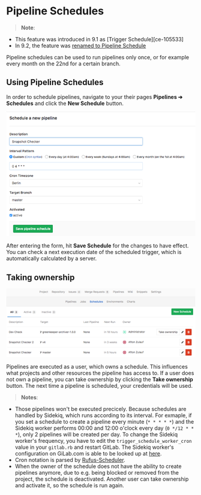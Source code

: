 # Pipeline Schedules

> **Note**:
- This feature was introduced in 9.1 as [Trigger Schedule][ce-105533]
- In 9.2, the feature was [renamed to Pipeline Schedule][ce-10853]

Pipeline schedules can be used to run pipelines only once, or for example every
month on the 22nd for a certain branch.

## Using Pipeline Schedules

In order to schedule pipelines, navigate to your their pages **Pipelines ➔ Schedules**
and click the **New Schedule** button.

![New Schedule Form](img/pipeline_schedules_new_form.png)

After entering the form, hit **Save Schedule** for the changes to have effect.
You can check a next execution date of the scheduled trigger, which is automatically calculated by a server.

## Taking ownership

![Schedules list](img/pipeline_schedules_list.png)

Pipelines are executed as a user, which owns a schedule. This influences what
projects and other resources the pipeline has access to. If a user does not own
a pipeline, you can take ownership by clicking the **Take ownership** button.
The next time a pipeline is scheduled, your credentials will be used.

> **Notes**:
- Those pipelines won't be executed precicely. Because schedules are handled by
Sidekiq, which runs according to its interval. For exmaple, if you set a schedule to
create a pipeline every minute (`* * * * *`) and the Sidekiq worker performs 00:00
and 12:00 o'clock every day (`0 */12 * * *`), only 2 pipelines will be created per day.
To change the Sidekiq worker's frequency, you have to edit the `trigger_schedule_worker_cron`
value in your `gitlab.rb` and restart GitLab. The Sidekiq worker's configuration
on GiLab.com is able to be looked up at [here](https://gitlab.com/gitlab-org/gitlab-ce/blob/master/config/gitlab.yml.example#L185).
- Cron notation is parsed by [Rufus-Scheduler](https://github.com/jmettraux/rufus-scheduler).
- When the owner of the schedule does not have the ability to create pipelines
anymore, due to e.g. being blocked or removed from the project, the schedule is
deactivated. Another user can take ownership and activate it, so the schedule is
run again.

[ce-10533]: https://gitlab.com/gitlab-org/gitlab-ce/merge_requests/10533
[ce-10853]: https://gitlab.com/gitlab-org/gitlab-ce/merge_requests/10853
